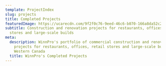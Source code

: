 ```yaml
---
template: ProjectIndex
slug: projects
title: Completed Projects
featuredImage: https://ucarecdn.com/9f2f0c76-9eed-46c6-b070-166a8da52c23/-/crop/2298x1218/11,287/-/preview/-/enhance/21/
subtitle: Construction and renovation projects for restaurants, offices, retail
  stores and large-scale builds
meta:
  description: WinnPro's portfolio of commercial construction and renovation
    projects for restaurants, offices, retail stores and large-scale builds in
    Western Canada
  title: WinnPro's Completed Projects
---
```

